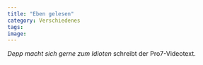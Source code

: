 ```yaml
---
title: "Eben gelesen"
category: Verschiedenes
tags: 
image: 
---
```


*Depp macht sich gerne zum Idioten* schreibt der Pro7-Videotext.